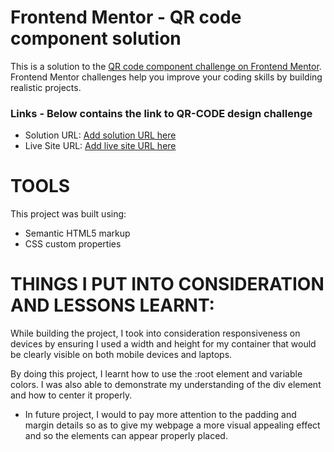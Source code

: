 # Frontend Mentor - QR code component solution

This is a solution to the [QR code component challenge on Frontend Mentor](https://www.frontendmentor.io/challenges/qr-code-component-iux_sIO_H). Frontend Mentor challenges help you improve your coding skills by building realistic projects.

### Links - Below contains the link to QR-CODE design challenge

- Solution URL: [Add solution URL here](https://your-solution-url.com)
- Live Site URL: [Add live site URL here](https://your-live-site-url.com)

# TOOLS

This project was built using:

- Semantic HTML5 markup
- CSS custom properties

# THINGS I PUT INTO CONSIDERATION AND LESSONS LEARNT:

While building the project, I took into consideration responsiveness on devices by ensuring I used a width and height for my container that would be clearly visible on both mobile devices and laptops.

By doing this project, I learnt how to use the :root element and variable colors. I was also able to demonstrate my understanding of the div element and how to center it properly.

- In future project, I would to pay more attention to the padding and margin details so as to give my webpage a more visual appealing effect and so the elements can appear properly placed.
